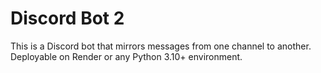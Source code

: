 # Discord Bot 2
This is a Discord bot that mirrors messages from one channel to another.
Deployable on Render or any Python 3.10+ environment.
